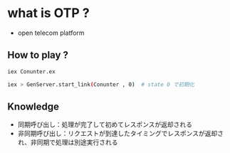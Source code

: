 # what is OTP ?
- open telecom platform

## How to play ?

```bash
iex Conunter.ex

iex > GenServer.start_link(Conunter , 0)  # state 0 で初期化
```


## Knowledge
- 同期呼び出し：処理が完了して初めてレスポンスが返却される
- 非同期呼び出し：リクエストが到達したタイミングでレスポンスが返却され、非同期で処理は別途実行される